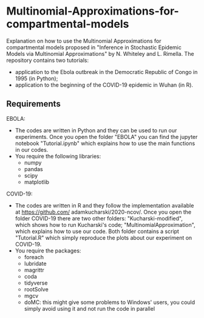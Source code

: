 # Multinomial-Approximations-for-compartmental-models
Explanation on how to use the Multinomial Approximations for compartmental models proposed in "Inference in Stochastic Epidemic Models via Multinomial Approximations" by N. Whiteley and L. Rimella. The repository contains two tutorials:
- application to the Ebola outbreak in the Democratic Republic of Congo in 1995 (in Python);
- application to the beginning of the COVID-19 epidemic in Wuhan (in R).

## Requirements
EBOLA:
- The codes are written in Python and they can be used to run our experiments.
  Once you open the folder "EBOLA" you can find the jupyter notebook "Tutorial.ipynb"
  which explains how to use the main functions in our codes.
- You require the following libraries:
  * numpy
  * pandas
  * scipy
  * matplotlib

COVID-19:
- The codes are written in R and they follow the implementation available at
  https://github.com/ adamkucharski/2020-ncov/. Once you open the folder COVID-19
  there are two other folders: "Kucharski-modified", which shows how to run Kucharski's
  code; "MultinomialApproximation", which explains how to use our code. Both folder 
  contains a script "Tutorial.R" which simply reproduce the plots about our experiment
  on COVID-19. 
- You require the packages:
  * foreach
  * lubridate
  * magrittr
  * coda
  * tidyverse
  * rootSolve
  * mgcv
  * doMC: this might give some problems to Windows' users, you could simply avoid using it
          and not run the code in parallel
